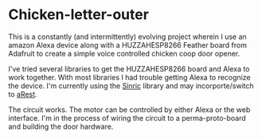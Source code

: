 # Chicken-letter-outer
This is a constantly (and intermittently) evolving project wherein I use an amazon Alexa device along with a HUZZAHESP8266 Feather board from Adafruit to create a simple voice controlled chicken coop door opener. 

I've tried several libraries to get the HUZZAHESP8266 board and Alexa to work together. With most libraries I had trouble getting Alexa to recognize the device. I'm currently using the [Sinric](https://github.com/kakopappa/sinric) library and may incorporte/switch to [aRest](https://github.com/marcoschwartz/aREST). 

The circuit works. The motor can be controlled by either Alexa or the web interface. I'm in the process of wiring the circuit to a perma-proto-board and building the door hardware.
